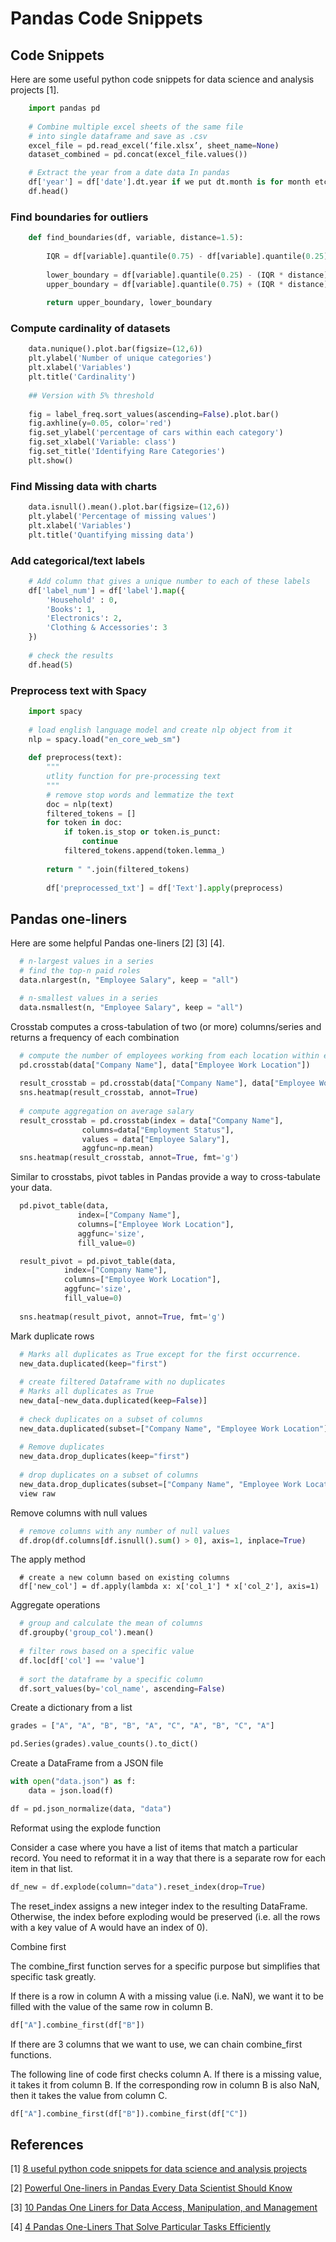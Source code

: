 # Pandas Code Snippets


## Code Snippets

Here are some useful python code snippets for data science and analysis projects [1].

```py
    import pandas pd
    
    # Combine multiple excel sheets of the same file 
    # into single dataframe and save as .csv
    excel_file = pd.read_excel(‘file.xlsx’, sheet_name=None)
    dataset_combined = pd.concat(excel_file.values())

    # Extract the year from a date data In pandas
    df['year'] = df['date'].dt.year if we put dt.month is for month etc..
    df.head()
```


### Find boundaries for outliers

```py
    def find_boundaries(df, variable, distance=1.5):
    
        IQR = df[variable].quantile(0.75) - df[variable].quantile(0.25)
    
        lower_boundary = df[variable].quantile(0.25) - (IQR * distance)
        upper_boundary = df[variable].quantile(0.75) + (IQR * distance)
    
        return upper_boundary, lower_boundary
```


### Compute cardinality of datasets

```py
    data.nunique().plot.bar(figsize=(12,6))
    plt.ylabel('Number of unique categories')
    plt.xlabel('Variables')
    plt.title('Cardinality')
    
    ## Version with 5% threshold
    
    fig = label_freq.sort_values(ascending=False).plot.bar()
    fig.axhline(y=0.05, color='red')
    fig.set_ylabel('percentage of cars within each category')
    fig.set_xlabel('Variable: class')
    fig.set_title('Identifying Rare Categories')
    plt.show()
```

### Find Missing data with charts

```py
    data.isnull().mean().plot.bar(figsize=(12,6))
    plt.ylabel('Percentage of missing values')
    plt.xlabel('Variables')
    plt.title('Quantifying missing data')
```

### Add categorical/text labels

```py
    # Add column that gives a unique number to each of these labels 
    df['label_num'] = df['label'].map({
        'Household' : 0, 
        'Books': 1, 
        'Electronics': 2, 
        'Clothing & Accessories': 3
    })
    
    # check the results 
    df.head(5)
```

### Preprocess text with Spacy

```py
    import spacy
    
    # load english language model and create nlp object from it
    nlp = spacy.load("en_core_web_sm") 
    
    def preprocess(text):
        """
        utlity function for pre-processing text
        """
        # remove stop words and lemmatize the text
        doc = nlp(text)
        filtered_tokens = []
        for token in doc:
            if token.is_stop or token.is_punct:
                continue
            filtered_tokens.append(token.lemma_)
        
        return " ".join(filtered_tokens) 
    
        df['preprocessed_txt'] = df['Text'].apply(preprocess)
```



## Pandas one-liners

Here are some helpful Pandas one-liners [2] [3] [4].  

```py
  # n-largest values in a series
  # find the top-n paid roles 
  data.nlargest(n, "Employee Salary", keep = "all")
```

```py
  # n-smallest values in a series
  data.nsmallest(n, "Employee Salary", keep = "all")
```

Crosstab computes a cross-tabulation of two (or more) columns/series and returns a frequency of each combination
  

```py
  # compute the number of employees working from each location within every company
  pd.crosstab(data["Company Name"], data["Employee Work Location"])
  
  result_crosstab = pd.crosstab(data["Company Name"], data["Employee Work Location"])
  sns.heatmap(result_crosstab, annot=True)
  
  # compute aggregation on average salary
  result_crosstab = pd.crosstab(index = data["Company Name"], 
                columns=data["Employment Status"], 
                values = data["Employee Salary"], 
                aggfunc=np.mean)
  sns.heatmap(result_crosstab, annot=True, fmt='g')
```
  
Similar to crosstabs, pivot tables in Pandas provide a way to cross-tabulate your data.

```py
  pd.pivot_table(data, 
               index=["Company Name"], 
               columns=["Employee Work Location"], 
               aggfunc='size', 
               fill_value=0)

  result_pivot = pd.pivot_table(data, 
            index=["Company Name"], 
            columns=["Employee Work Location"], 
            aggfunc='size', 
            fill_value=0)
               
  sns.heatmap(result_pivot, annot=True, fmt='g')
```

Mark duplicate rows

```py
  # Marks all duplicates as True except for the first occurrence.
  new_data.duplicated(keep="first")
  
  # create filtered Dataframe with no duplicates
  # Marks all duplicates as True
  new_data[~new_data.duplicated(keep=False)]
  
  # check duplicates on a subset of columns
  new_data.duplicated(subset=["Company Name", "Employee Work Location"], keep=False)
  
  # Remove duplicates
  new_data.drop_duplicates(keep="first")
  
  # drop duplicates on a subset of columns
  new_data.drop_duplicates(subset=["Company Name", "Employee Work Location"], keep = False)
  view raw
```

Remove columns with null values

```py
  # remove columns with any number of null values
  df.drop(df.columns[df.isnull().sum() > 0], axis=1, inplace=True)
```

The apply method

```
  # create a new column based on existing columns
  df['new_col'] = df.apply(lambda x: x['col_1'] * x['col_2'], axis=1)
```


Aggregate operations

```py
  # group and calculate the mean of columns
  df.groupby('group_col').mean()
  
  # filter rows based on a specific value
  df.loc[df['col'] == 'value']
  
  # sort the dataframe by a specific column
  df.sort_values(by='col_name', ascending=False)
```


Create a dictionary from a list

```py
grades = ["A", "A", "B", "B", "A", "C", "A", "B", "C", "A"]

pd.Series(grades).value_counts().to_dict()
```

Create a DataFrame from a JSON file

```py
with open("data.json") as f:
    data = json.load(f)

df = pd.json_normalize(data, "data")
```

Reformat using the explode function

Consider a case where you have a list of items that match a particular record. You need to reformat it in a way that there is a separate row for each item in that list.

```py
df_new = df.explode(column="data").reset_index(drop=True)
```

The reset_index assigns a new integer index to the resulting DataFrame. Otherwise, the index before exploding would be preserved (i.e. all the rows with a key value of A would have an index of 0).

Combine first

The combine_first function serves for a specific purpose but simplifies that specific task greatly.

If there is a row in column A with a missing value (i.e. NaN), we want it to be filled with the value of the same row in column B.

```py
df["A"].combine_first(df["B"])
```

If there are 3 columns that we want to use, we can chain combine_first functions. 

The following line of code first checks column A. If there is a missing value, it takes it from column B. If the corresponding row in column B is also NaN, then it takes the value from column C.

```py
df["A"].combine_first(df["B"]).combine_first(df["C"])
```


## References

[1] [8 useful python code snippets for data science and analysis projects](https://medium.com/mlearning-ai/8-useful-python-code-snippets-for-data-science-and-analysis-projects-e76b0f391fb)

[2] [Powerful One-liners in Pandas Every Data Scientist Should Know](https://towardsdatascience.com/powerful-one-liners-in-pandas-every-data-scientist-should-know-737e721b81b6)

[3] [10 Pandas One Liners for Data Access, Manipulation, and Management](https://www.kdnuggets.com/2023/01/pandas-one-liners-data-access-manipulation-management.html)

[4] [4 Pandas One-Liners That Solve Particular Tasks Efficiently](https://towardsdatascience.com/4-pandas-one-liners-that-surprised-me-in-a-good-way-b67955211f81)



